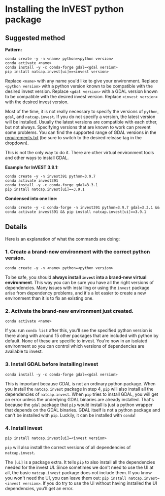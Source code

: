 # Installing the InVEST python package

## Suggested method

**Pattern:**
```
conda create -y -n <name> python=<python version>
conda activate <name>
conda install -y -c conda-forge gdal=<gdal version>
pip install natcap.invest[ui]==<invest version>
```
Replace `<name>` with any name you'd like to give your environment.
Replace `<python version>` with a python version known to be compatible with the desired invest version.
Replace `<gdal version>` with a GDAL version known to be compatible with the desired invest version.
Replace `<invest version>` with the desired invest version.

Most of the time, it is not really necessary to specify the versions of `python`, `gdal`, and `natcap.invest`. If you do not specify a version, the latest version will be installed. Usually the latest versions are compatible with each other, but not always. Specifying versions that are known to work can prevent some problems. You can find the supported range of GDAL versions in the [requirements.txt](https://github.com/natcap/invest/blob/main/requirements.txt) (be sure to switch to the desired release tag in the dropdown).

This is not the only way to do it. There are other virtual environment tools and other ways to install GDAL. 

**Example for InVEST 3.9.1:**
```
conda create -y -n invest391 python=3.9.7
conda activate invest391
conda install -y -c conda-forge gdal=3.3.1
pip install natcap.invest[ui]==3.9.1
```

**Condensed into one line:**
```
conda create -y -c conda-forge -n invest391 python=3.9.7 gdal=3.3.1 && conda activate invest391 && pip install natcap.invest[ui]==3.9.1
```

## Details
Here is an explanation of what the commands are doing:
### 1. Create a brand-new environment with the correct python version.
   `conda create -y -n <name> python=<python version>`
   
   To be safe, you should **always install `invest` into a brand-new virtual environment**. This way you can be sure you have all the right versions of dependencies. Many issues with installing or using the `invest` package arise from dependency problems, and it's a lot easier to create a new environment than it is to fix an existing one.
   
### 2. Activate the brand-new environment just created.
   `conda activate <name>`

   If you run `conda list` after this, you'll see the specified python version is there along with around 15 other packages that are included with python by default. None of these are specific to invest. You're now in an isolated environment so you can control which versions of dependencies are available to invest.
   
### 3. Install GDAL before installing invest
   `conda install -y -c conda-forge gdal=<gdal version>`
  
   This is important because GDAL is not an ordinary python package. When you install the `natcap.invest` package in step 4, `pip` will also install all the dependencies of `natcap.invest`. When `pip` tries to install GDAL, you will get an error unless the underlying GDAL binaries are already installed. That's because the `gdal` package that `pip` would install is just a python wrapper that depends on the GDAL binaries. GDAL itself is not a python package and can't be installed with `pip`. Luckily, it can be installed with `conda`!
   
### 4. Install invest
   `pip install natcap.invest[ui]=<invest version>`
  
   `pip` will also install the correct versions of all dependencies of `natcap.invest`.
   
   The `[ui]` is a package extra. It tells `pip` to also install all the dependencies needed for the invest UI. Since sometimes we don't need to use the UI at all, the basic `natcap.invest` package does not include them. If you know you won't need the UI, you can leave them out: `pip install natcap.invest=<invest version>`. If you do try to use the UI without having installed the UI dependencies, you'll get an error.

